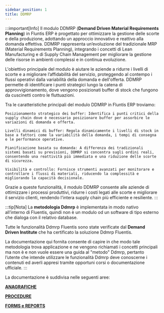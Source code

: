 ```yaml
---
sidebar_position: 1
title: DDMRP
---
```


:::important[Info]
Il modulo DDMRP (**Demand Driven Material Requirements Planning**) in Fluntis ERP è progettato per ottimizzare la gestione delle scorte e della produzione, adottando un approccio innovativo e reattivo alla domanda effettiva. DDMRP rappresenta un’evoluzione del tradizionale MRP (Material Requirements Planning), integrando i concetti di Lean Manufacturing e di Supply Chain Management per migliorare la gestione delle risorse in ambienti complessi e in continua evoluzione.

L'obiettivo principale del modulo è aiutare le aziende a ridurre i livelli di scorte e a migliorare l’affidabilità del servizio, proteggendo al contempo i flussi operativi dalla variabilità della domanda e dell'offerta. DDMRP permette di identificare i punti strategici lungo la catena di approvvigionamento, dove vengono posizionati buffer di stock che fungono da cuscinetti contro le fluttuazioni.

Tra le caratteristiche principali del modulo DDMRP in Fluntis ERP troviamo:

    Posizionamento strategico dei buffer: Identifica i punti critici della supply chain dove è necessario posizionare buffer per assorbire le variazioni di domanda e offerta.

    Livelli dinamici di buffer: Regola dinamicamente i livelli di stock in base a fattori come la variabilità della domanda, i tempi di consegna e le performance operative.

    Pianificazione basata su domanda: A differenza dei tradizionali sistemi basati su previsioni, DDMRP si concentra sugli ordini reali, consentendo una reattività più immediata e una riduzione delle scorte di sicurezza.

    Visibilità e controllo: Fornisce strumenti avanzati per monitorare e controllare i flussi di materiali, riducendo la complessità e migliorando la capacità decisionale.

Grazie a queste funzionalità, il modulo DDMRP consente alle aziende di ottimizzare i processi produttivi, ridurre i costi legati alle scorte e migliorare il servizio clienti, rendendo l'intera supply chain più efficiente e resiliente.
:::


:::tip[Nota]
La **metodologia Ddmrp** è implementata in modo nativo all’interno di Fluentis, quindi non è un modulo od un software di tipo esterno che dialoga con il relativo database. 

Tutte le funzionalità Ddmrp Fluentis sono state verificate dal **Demand Driven Institute** che ha certificato la soluzione Ddmrp Fluentis. 

La documentazione qui fornita consente di capire in che modo tale metodologia trova applicazione e ne vengono richiamati i concetti principali ma non è e non vuole essere una guida al "metodo" Ddmrp, pertanto l’utente che intende utilizzare le funzionalità Ddmrp deve conoscerne i contenuti ed averli appresi tramite opportuni corsi o documentazione ufficiale.
:::
 

La documentazione è suddivisa nelle seguenti aree: 

[**ANAGRAFICHE**](/docs/ddmrp/master-data/introduction)

[**PROCEDURE**](/docs/ddmrp/procedures/adu-update)

[**FORMS e REPORTS**](/docs/ddmrp/views_and_forms/buffer-status)